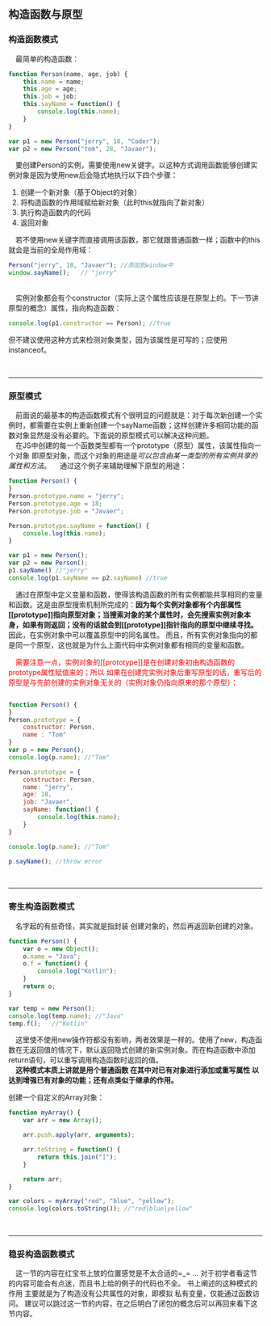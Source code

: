 ## 构造函数与原型

### 构造函数模式


　最简单的构造函数：
```javascript
function Person(name, age, job) {
	this.name = name;
	this.age = age;
	this.job = job;
	this.sayName = function() {
		console.log(this.name);
	}
}

var p1 = new Person("jerry", 18, "Coder");
var p2 = new Person("tom", 28, "Javaer");
```

　要创建Person的实例，需要使用new关键字。以这种方式调用函数能够创建实例对象是因为使用new后会隐式地执行以下四个步骤：
1. 创建一个新对象（基于Object的对象）
2. 将构造函数的作用域赋给新对象（此时this就指向了新对象）
3. 执行构造函数内的代码
4. 返回对象

　若不使用new关键字而直接调用该函数，那它就跟普通函数一样；函数中的this就会是当前的全局作用域：
```javascript
Person("jerry", 18, "Javaer"); //添加到window中
window.sayName();	// "jerry"
```
<br/>
　实例对象都会有个constructor（实际上这个属性应该是在原型上的。下一节讲原型的概念）属性，指向构造函数：

```javascript
console.log(p1.constructor == Person); //true
```

但不建议使用这种方式来检测对象类型，因为该属性是可写的；应使用instanceof。

<br/>

---

### 原型模式
　前面说的最基本的构造函数模式有个很明显的问题就是：对于每次新创建一个实例时，都需要在实例上重新创建一个sayName函数；这样创建许多相同功能的函数对象显然是没有必要的。下面说的原型模式可以解决这种问题。<br/>
　在JS中创建的每一个函数类型都有一个prototype（原型）属性，该属性指向一个对象 即原型对象，而这个对象的用途是*可以包含由某一类型的所有实例共享的属性和方法*。
　通过这个例子来辅助理解下原型的用途：
```javascript
function Person() {
}
Person.prototype.name = "jerry";
Person.prototype.age = 18;
Person.prototype.job = "Javaer";

Person.prototype.sayName = function() {
	console.log(this.name);
}

var p1 = new Person();
var p2 = new Person();
p1.sayName() //"jerry"
console.log(p1.sayName == p2.sayName) //true
```
　通过在原型中定义变量和函数，使得该构造函数的所有实例都能共享相同的变量和函数。这是由原型搜索机制所完成的：**因为每个实例对象都有个内部属性[[prototype]]指向原型对象；当搜索对象的某个属性时，会先搜索实例对象本身，如果有则返回；没有的话就会到[[prototype]]指针指向的原型中继续寻找。** 因此，在实例对象中可以覆盖原型中的同名属性。 而且，所有实例对象指向的都是同一个原型，这也就是为什么上面代码中实例对象都有相同的变量和函数。

　<font color="red">需要注意一点，实例对象的[[prototype]]是在创建对象初由构造函数的prototype属性赋值来的；所以 如果在创建完实例对象后重写原型的话，重写后的原型是与先前创建的实例对象无关的（实例对象仍指向原来的那个原型）：</font>

```javascript

function Person() {
}
Person.prototype = {
	constructor: Person,
	name : "Tom"
}
var p = new Person();
console.log(p.name); //"Tom"

Person.prototype = {
	constructor: Person,
	name: "jerry",
	age: 18,
	job: "Javaer",
	sayName: function() {
		console.log(this.name);
	}
}

console.log(p.name); //"Tom"

p.sayName(); //throw error

```

<br/>

---

### 寄生构造函数模式

　名字起的有些奇怪，其实就是指封装 创建对象的，然后再返回新创建的对象。

```javascript
function Person() {
	var o = new Object();
	o.name = "Java";
	o.f = function() {
		console.log("Kotlin");
	}
	return o;
}

var temp = new Person();
console.log(temp.name); //"Java"
temp.f();	//"Kotlin"
```

　这里使不使用new操作符都没有影响，两者效果是一样的。使用了new，构造函数在无返回值的情况下，默认返回隐式创建的新实例对象。而在构造函数中添加return语句，可以重写调用构造函数时返回的值。
<br/>
　**这种模式本质上讲就是用个普通函数 在其中对已有对象进行添加或重写属性 以达到增强已有对象的功能；还有点类似于继承的作用。**

创建一个自定义的Array对象：
```javascript
function myArray() {
	var arr = new Array();

	arr.push.apply(arr, arguments);

	arr.toString = function() {
		return this.join("|");
	}

	return arr;
}

var colors = myArray("red", "blue", "yellow");
console.log(colors.toString()); //"red|blue|yellow"
```

<br/>

---

### 稳妥构造函数模式
　这一节的内容在红宝书上放的位置感觉是不太合适的=_= ... 对于初学者看这节的内容可能会有点迷，而且书上给的例子的代码也不全。 书上阐述的这种模式的作用 主要就是为了构造没有公共属性的对象，即模拟 私有变量，仅能通过函数访问。 建议可以跳过这一节的内容，在之后明白了闭包的概念后可以再回来看下这节内容。
